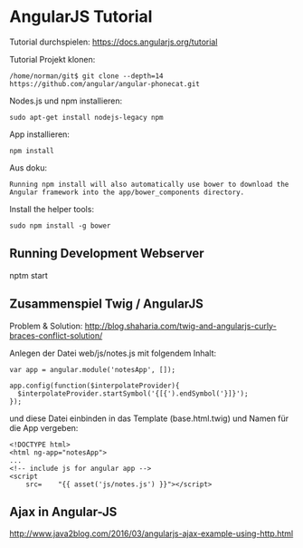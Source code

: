 # AngularJS Tutorial


Tutorial durchspielen: https://docs.angularjs.org/tutorial


Tutorial Projekt klonen:

```
/home/norman/git$ git clone --depth=14 https://github.com/angular/angular-phonecat.git
```

Nodes.js und npm installieren:

```
sudo apt-get install nodejs-legacy npm
```

App installieren:

```
npm install
```
Aus doku:

```
Running npm install will also automatically use bower to download the Angular framework into the app/bower_components directory.
```

Install the helper tools: 

```
sudo npm install -g bower
```

## Running Development Webserver

nptm start


## Zusammenspiel Twig / AngularJS

Problem & Solution: http://blog.shaharia.com/twig-and-angularjs-curly-braces-conflict-solution/

Anlegen der Datei web/js/notes.js mit folgendem Inhalt: 

```
var app = angular.module('notesApp', []);

app.config(function($interpolateProvider){
  $interpolateProvider.startSymbol('{[{').endSymbol('}]}');
});
```

und diese Datei einbinden in das Template (base.html.twig) und Namen für die App vergeben:  

```
<!DOCTYPE html>
<html ng-app="notesApp">
...
<!-- include js for angular app -->
<script 
	src=	"{{ asset('js/notes.js') }}"></script>
```

## Ajax in Angular-JS

http://www.java2blog.com/2016/03/angularjs-ajax-example-using-http.html


